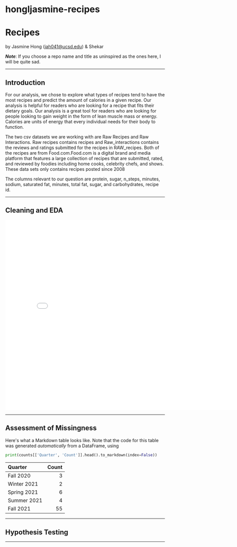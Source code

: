 # hongljasmine-recipes
# Recipes

by Jasmine Hong (jah041@ucsd.edu) & Shekar

***Note***: If you choose a repo name and title as uninspired as the ones here, I will be quite sad.

---

## Introduction

For our analysis, we chose to explore what types of recipes tend to have the most recipes and predict the amount of calories in a given recipe. 
Our analysis is helpful for readers who are looking for a recipe that fits their dietary goals. Our analysis is a great tool for readers who are looking for people looking to gain weight in the form of lean muscle mass or energy. Calories are units of energy that every individual needs for their body to function. 

The two csv datasets we are working with are Raw Recipes and Raw Interactions. Raw recipes contains recipes and Raw_interactions contains the reviews and ratings submitted for the recipes in RAW_recipes. Both of the recipes are from Food.com.Food.com is a digital brand and media platform that features a large collection of recipes that are submitted, rated, and reviewed by foodies including home cooks, celebrity chefs, and shows. These data sets only contains recipes posted since 2008

The columns relevant to our question are protein, sugar, n_steps, minutes, sodium, saturated fat, minutes, total fat, sugar, and carbohydrates, recipe id. 


---

## Cleaning and EDA

<iframe src="assets/10-80-enrollment.html" width=800 height=600 frameBorder=0></iframe>

---

## Assessment of Missingness

Here's what a Markdown table looks like. Note that the code for this table was generated _automatically_ from a DataFrame, using

```py
print(counts[['Quarter', 'Count']].head().to_markdown(index=False))
```

| Quarter     |   Count |
|:------------|--------:|
| Fall 2020   |       3 |
| Winter 2021 |       2 |
| Spring 2021 |       6 |
| Summer 2021 |       4 |
| Fall 2021   |      55 |

---

## Hypothesis Testing


---

